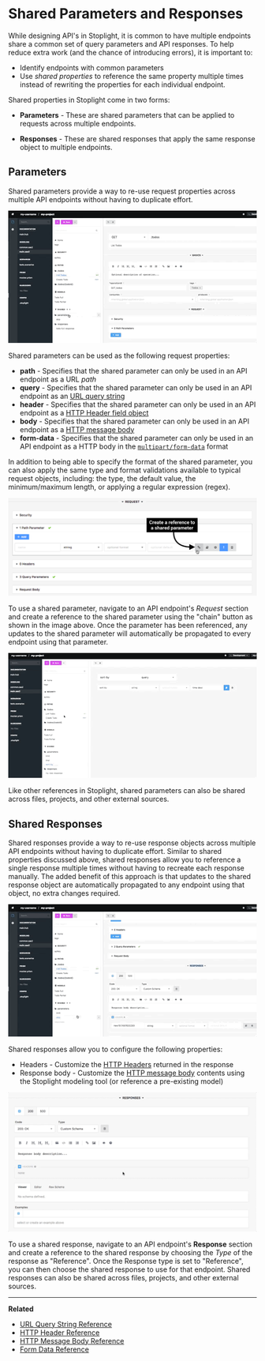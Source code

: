# Shared Parameters and Responses

While designing API's in Stoplight, it is common to have multiple endpoints
share a common set of query parameters and API responses. To help reduce extra
work (and the chance of introducing errors), it is important to: 
- Identify endpoints with common parameters 
- Use _shared properties_ to reference the same property multiple times instead of rewriting the properties for
each individual endpoint.

Shared properties in Stoplight come in two forms:

* __Parameters__ - These are shared parameters that can be applied to requests
  across multiple endpoints.

* __Responses__ - These are shared responses that apply the
  same response object to multiple endpoints.

## Parameters

Shared parameters provide a way to re-use request properties across multiple API endpoints without having to duplicate effort.

![](../../assets/gifs/shared-params-responses-param.gif)

Shared parameters can be used as the following request properties:

  * __path__ - Specifies that the shared parameter can only be used in an API endpoint as a URL _path_
  * __query__ - Specifies that the shared parameter can only be used in an API
    endpoint as an [URL query
    string](https://en.wikipedia.org/wiki/Query_string)
  * __header__ - Specifies that the shared parameter can only be used in an API
    endpoint as a [HTTP Header field
    object](https://en.wikipedia.org/wiki/List_of_HTTP_header_fields)
  * __body__ - Specifies that the shared parameter can only be used in an API
    endpoint as a [HTTP message
    body](https://en.wikipedia.org/wiki/HTTP_message_body)
  * __form-data__ - Specifies that the shared parameter can only be used in an
    API endpoint as a HTTP body in the
    [`multipart/form-data`](https://developer.mozilla.org/en-US/docs/Web/API/FormData)
    format 

In addition to being able to specify the format of the shared parameter, you can
also apply the same type and format validations available to typical request
objects, including: the type, the default value, the minimum/maximum length, or
applying a regular expression (regex).

![](../../assets/images/shared-params-responses.png)

To use a shared parameter, navigate to an API endpoint's _Request_ section and
create a reference to the shared parameter using the "chain" button as shown in
the image above. Once the parameter has been referenced, any updates to the
shared parameter will automatically be propagated to every endpoint using that
parameter.

![](../../assets/gifs/shared-params-responses-param2.gif)

Like other references in Stoplight, shared parameters can also be shared across
files, projects, and other external sources.

## Shared Responses

Shared responses provide a way to re-use response objects across multiple API
endpoints without having to duplicate effort. Similar to shared properties
discussed above, shared responses allow you to reference a single response
multiple times without having to recreate each response manually. The added
benefit of this approach is that updates to the shared response object are
automatically propagated to any endpoint using that object, no extra changes
required.

![](../../assets/gifs/shared-params-responses-response.gif)

Shared responses allow you to configure the following properties:

* Headers - Customize the [HTTP
  Headers](https://en.wikipedia.org/wiki/List_of_HTTP_header_fields) returned in
  the response
* Response body - Customize the [HTTP message
  body](https://en.wikipedia.org/wiki/HTTP_message_body) contents using the
  Stoplight modeling tool (or reference a pre-existing model)

![](../../assets/gifs/shared-params-responses-response2.gif)

To use a shared response, navigate to an API endpoint's __Response__ section and
create a reference to the shared response by choosing the _Type_ of the response
as "Reference". Once the Response type is set to "Reference", you can then
choose the shared response to use for that endpoint. Shared responses can also
be shared across files, projects, and other external sources.

***

**Related**

* [URL Query String Reference](https://en.wikipedia.org/wiki/Query_string)
* [HTTP Header Reference](https://en.wikipedia.org/wiki/List_of_HTTP_header_fields)
* [HTTP Message Body Reference](https://en.wikipedia.org/wiki/HTTP_message_body)
* [Form Data Reference](https://developer.mozilla.org/en-US/docs/Web/API/FormData)
